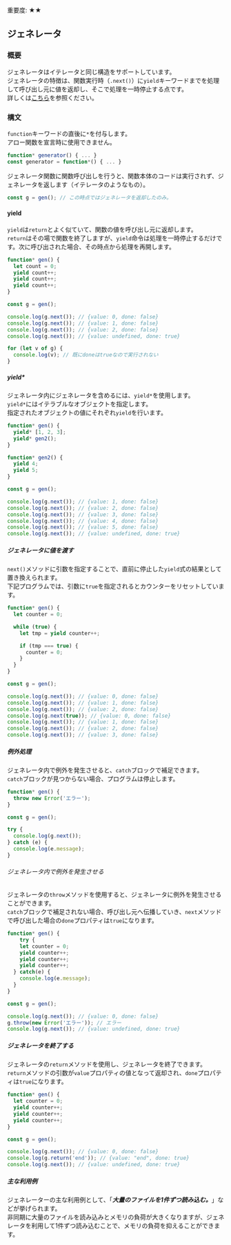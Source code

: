 <div data-breadcrumb="主な変更点 > ジェネレータ" />

<p class="importance">重要度: <span class="star">★★</span></p>

## ジェネレータ

>>>
<div data-breadcrumb="主な変更点 > Proxy > ジェネレータ > 概要" />

### 概要

ジェネレータはイテレータと同じ構造をサポートしています。<br>
ジェネレータの特徴は、関数実行時（`.next()`）に`yield`キーワードまでを処理して呼び出し元に値を返却し、そこで処理を一時停止する点です。<br>
詳しくは[こちら](https://developer.mozilla.org/ja/docs/Web/JavaScript/Reference/Global_Objects/Generator)を参照ください。

### 構文

`function`キーワードの直後に`*`を付与します。
<br>アロー関数を宣言時に使用できません。

```js
function* generator() { ... }
const generator = function*() { ... }
```



ジェネレータ関数に関数呼び出しを行うと、関数本体のコードは実行されず、ジェネレータを返します（イテレータのようなもの）。

```js
const g = gen(); // この時点ではジェネレータを返却したのみ。
```

>>>
<div data-breadcrumb="主な変更点 > Proxy > ジェネレータ > yield" />

#### yield

`yield`は`return`とよく似ていて、関数の値を呼び出し元に返却します。<br>`return`はその場で関数を終了しますが、`yield`命令は処理を一時停止するだけです。次に呼び出された場合、その時点から処理を再開します。

```js
function* gen() {
  let count = 0;
  yield count++;
  yield count++;
  yield count++;
}

const g = gen();

console.log(g.next()); // {value: 0, done: false}
console.log(g.next()); // {value: 1, done: false}
console.log(g.next()); // {value: 2, done: false}
console.log(g.next()); // {value: undefined, done: true}

for (let v of g) {
  console.log(v); // 既にdoneはtrueなので実行されない
}
```

>>>
<div data-breadcrumb="主な変更点 > Proxy > ジェネレータ > yield > yield*" />

##### yield*

ジェネレータ内にジェネレータを含めるには、`yield*`を使用します。<br>
`yield*`にはイテラブルなオブジェクトを指定します。<br>
指定されたオブジェクトの値にそれぞれ`yield`を行います。<br>

```js
function* gen() {
  yield* [1, 2, 3];
  yield* gen2();
}

function* gen2() {
  yield 4;
  yield 5;
}

const g = gen();

console.log(g.next()); // {value: 1, done: false}
console.log(g.next()); // {value: 2, done: false}
console.log(g.next()); // {value: 3, done: false}
console.log(g.next()); // {value: 4, done: false}
console.log(g.next()); // {value: 5, done: false}
console.log(g.next()); // {value: undefined, done: true}
```

>>>
<div data-breadcrumb="主な変更点 > Proxy > ジェネレータ > ジェネレータに値を渡す" />

##### ジェネレータに値を渡す

`next()`メソッドに引数を指定することで、直前に停止した`yield`式の結果として置き換えられます。<br>
下記プログラムでは、引数に`true`を指定されるとカウンターをリセットしています。

```js
function* gen() {
  let counter = 0;

  while (true) {
    let tmp = yield counter++;

    if (tmp === true) {
      counter = 0;
    }
  }
}

const g = gen();

console.log(g.next()); // {value: 0, done: false}
console.log(g.next()); // {value: 1, done: false}
console.log(g.next()); // {value: 2, done: false}
console.log(g.next(true)); // {value: 0, done: false}
console.log(g.next()); // {value: 1, done: false}
console.log(g.next()); // {value: 2, done: false}
console.log(g.next()); // {value: 3, done: false}
```

>>>
<div data-breadcrumb="主な変更点 > Proxy > ジェネレータ > 例外処理" />

##### 例外処理

ジェネレータ内で例外を発生させると、`catch`ブロックで補足できます。<br>`catch`ブロックが見つからない場合、プログラムは停止します。

```js
function* gen() {
  throw new Error('エラー');
}

const g = gen();

try {
  console.log(g.next());
} catch (e) {
  console.log(e.message);
}
```

>>>
<div data-breadcrumb="主な変更点 > Proxy > ジェネレータ > 例外処理 > ジェネレータ内で例外を発生させる" />

###### ジェネレータ内で例外を発生させる

ジェネレータの`throw`メソッドを使用すると、ジェネレータに例外を発生させることができます。<br>`catch`ブロックで補足されない場合、呼び出し元へ伝播していき、`next`メソッドで呼び出した場合の`done`プロパティは`true`になります。

```js
function* gen() {
	try {
    let counter = 0;
    yield counter++;
    yield counter++;
    yield counter++;
  } catch(e) {
    console.log(e.message);
  }
}

const g = gen();

console.log(g.next()); // {value: 0, done: false}
g.throw(new Error('エラー')); // エラー
console.log(g.next()); // {value: undefined, done: true}
```

>>>
<div data-breadcrumb="主な変更点 > Proxy > ジェネレータ > ジェネレータを終了する" />

##### ジェネレータを終了する

ジェネレータの`return`メソッドを使用し、ジェネレータを終了できます。<br>
`return`メソッドの引数が`value`プロパティの値となって返却され、`done`プロパティは`true`になります。

```js
function* gen() {
  let counter = 0;
  yield counter++;
  yield counter++;
  yield counter++;
}

const g = gen();

console.log(g.next()); // {value: 0, done: false}
console.log(g.return('end')); // {value: "end", done: true}
console.log(g.next()); // {value: undefined, done: true}
```

>>>
<div data-breadcrumb="主な変更点 > Proxy > ジェネレータ > 主な利用例" />

##### 主な利用例

ジェネレーターの主な利用例として、「***大量のファイルを1件ずつ読み込む。***」などが挙げられます。<br>非同期に大量のファイルを読み込みとメモリの負荷が大きくなりますが、ジェネレータを利用して1件ずつ読み込むことで、メモリの負荷を抑えることができます。